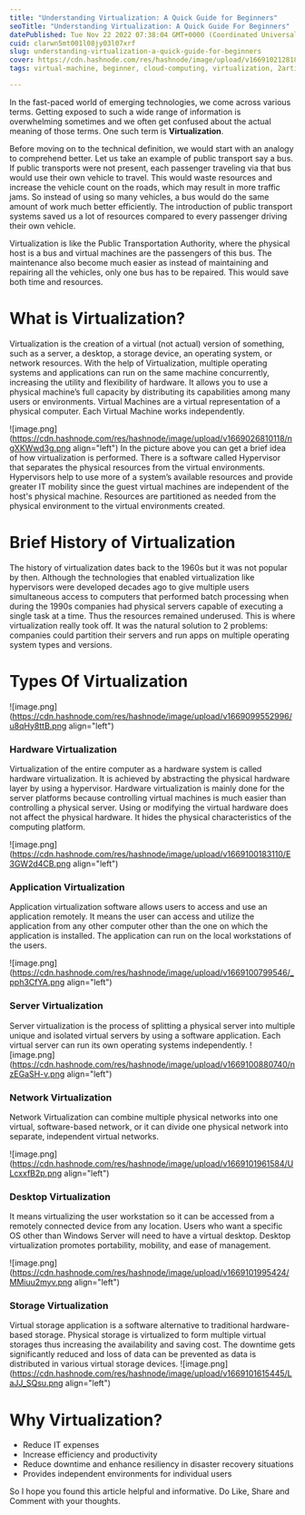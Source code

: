 ```yaml
---
title: "Understanding Virtualization: A Quick Guide for Beginners"
seoTitle: "Understanding Virtualization: A Quick Guide For Beginners"
datePublished: Tue Nov 22 2022 07:38:04 GMT+0000 (Coordinated Universal Time)
cuid: clarwn5mt001l08jy03l07xrf
slug: understanding-virtualization-a-quick-guide-for-beginners
cover: https://cdn.hashnode.com/res/hashnode/image/upload/v1669102128186/1qsYuf3lY.jpg
tags: virtual-machine, beginner, cloud-computing, virtualization, 2articles1week

---
```


In the fast-paced world of emerging technologies, we come across various terms. Getting exposed to such a wide range of information is overwhelming sometimes and we often get confused about the actual meaning of those terms. One such term is **Virtualization**.

Before moving on to the technical definition, we would start with an analogy to comprehend better.
Let us take an example of public transport say a bus. If public transports were not present, each passenger traveling via that bus would use their own vehicle to travel. This would waste resources and increase the vehicle count on the roads, which may result in more traffic jams. So instead of using so many vehicles, a bus would do the same amount of work much better efficiently. The introduction of public transport systems saved us a lot of resources compared to every passenger driving their own vehicle. 

Virtualization is like the Public Transportation Authority, where the physical host is a bus and virtual machines are the passengers of this bus. The maintenance also become much easier as instead of maintaining and repairing all the vehicles, only one bus has to be repaired. This would save both time and resources.

# What is Virtualization?
Virtualization is the creation of a virtual (not actual) version of something, such as a server, a desktop, a storage device, an operating system, or network resources. With the help of Virtualization, multiple operating systems and applications can run on the same machine concurrently, increasing the utility and flexibility of hardware. It allows you to use a physical machine’s full capacity by distributing its capabilities among many users or environments.
Virtual Machines are a virtual representation of a physical computer. Each Virtual Machine works independently.

![image.png](https://cdn.hashnode.com/res/hashnode/image/upload/v1669026810118/ngXKWwd3g.png align="left")
In the picture above you can get a brief idea of how virtualization is performed. There is a software called Hypervisor that separates the physical resources from the virtual environments. Hypervisors help to use more of a system’s available resources and provide greater IT mobility since the guest virtual machines are independent of the host's physical machine. Resources are partitioned as needed from the physical environment to the virtual environments created.

# Brief History of Virtualization
The history of virtualization dates back to the 1960s but it was not popular by then. Although the technologies that enabled virtualization like hypervisors were developed decades ago to give multiple users simultaneous access to computers that performed batch processing when during the 1990s companies had physical servers capable of executing a single task at a time. Thus the resources remained underused.
This is where virtualization really took off. It was the natural solution to 2 problems: companies could partition their servers and run apps on multiple operating system types and versions. 


# Types Of Virtualization
![image.png](https://cdn.hashnode.com/res/hashnode/image/upload/v1669099552996/u8qHy8ttB.png align="left")

### Hardware Virtualization
Virtualization of the entire computer as a hardware system is called hardware virtualization. It is achieved by abstracting the physical hardware layer by using a hypervisor. Hardware virtualization is mainly done for the server platforms because controlling virtual machines is much easier than controlling a physical server. Using or modifying the virtual hardware does not affect the physical hardware. It hides the physical characteristics of the computing platform.

![image.png](https://cdn.hashnode.com/res/hashnode/image/upload/v1669100183110/E3GW2d4CB.png align="left")
### Application Virtualization
Application virtualization software allows users to access and use an application remotely. It means the user can access and utilize the application from any other computer other than the one on which the application is installed. The application can run on the local workstations of the users.

![image.png](https://cdn.hashnode.com/res/hashnode/image/upload/v1669100799546/_pph3CfYA.png align="left")
### Server Virtualization
Server virtualization is the process of splitting a physical server into multiple unique and isolated virtual servers by using a software application. Each virtual server can run its own operating systems independently.
![image.png](https://cdn.hashnode.com/res/hashnode/image/upload/v1669100880740/nzEGaSH-v.png align="left")
### Network Virtualization
 Network Virtualization can combine multiple physical networks into one virtual, software-based network, or it can divide one physical network into separate, independent virtual networks.

![image.png](https://cdn.hashnode.com/res/hashnode/image/upload/v1669101961584/ULcxxfB2p.png align="left")


### Desktop Virtualization
It means virtualizing the user workstation so it can be accessed from a remotely connected device from any location. Users who want a specific  OS other than Windows Server will need to have a virtual desktop. Desktop virtualization promotes portability, mobility, and ease of management.

![image.png](https://cdn.hashnode.com/res/hashnode/image/upload/v1669101995424/MMiuu2myv.png align="left")
### Storage Virtualization
Virtual storage application is a software alternative to traditional hardware-based storage. Physical storage is virtualized to form multiple virtual storages thus increasing the availability and saving cost. The downtime gets significantly reduced and loss of data can be prevented as data is distributed in various virtual storage devices.
![image.png](https://cdn.hashnode.com/res/hashnode/image/upload/v1669101615445/LaJJ_SQsu.png align="left")



# Why Virtualization?

- Reduce IT expenses
- Increase efficiency and productivity
- Reduce downtime and enhance resiliency in disaster recovery situations
- Provides independent environments for individual users


So I hope you found this article helpful and informative. Do Like, Share and Comment with your thoughts. 
